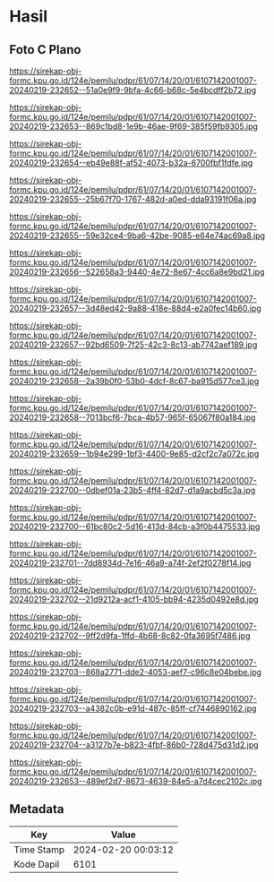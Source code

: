 # Hasil

## Foto C Plano

https://sirekap-obj-formc.kpu.go.id/124e/pemilu/pdpr/61/07/14/20/01/6107142001007-20240219-232652--51a0e9f9-9bfa-4c66-b68c-5e4bcdff2b72.jpg

https://sirekap-obj-formc.kpu.go.id/124e/pemilu/pdpr/61/07/14/20/01/6107142001007-20240219-232653--869c1bd8-1e9b-46ae-9f69-385f59fb9305.jpg

https://sirekap-obj-formc.kpu.go.id/124e/pemilu/pdpr/61/07/14/20/01/6107142001007-20240219-232654--eb49e88f-af52-4073-b32a-6700fbf1fdfe.jpg

https://sirekap-obj-formc.kpu.go.id/124e/pemilu/pdpr/61/07/14/20/01/6107142001007-20240219-232655--25b67f70-1767-482d-a0ed-dda93191f06a.jpg

https://sirekap-obj-formc.kpu.go.id/124e/pemilu/pdpr/61/07/14/20/01/6107142001007-20240219-232655--59e32ce4-9ba6-42be-9085-e64e74ac69a8.jpg

https://sirekap-obj-formc.kpu.go.id/124e/pemilu/pdpr/61/07/14/20/01/6107142001007-20240219-232656--522658a3-9440-4e72-8e67-4cc6a8e9bd21.jpg

https://sirekap-obj-formc.kpu.go.id/124e/pemilu/pdpr/61/07/14/20/01/6107142001007-20240219-232657--3d48ed42-9a88-418e-88d4-e2a0fec14b60.jpg

https://sirekap-obj-formc.kpu.go.id/124e/pemilu/pdpr/61/07/14/20/01/6107142001007-20240219-232657--92bd6509-7f25-42c3-8c13-ab7742aef189.jpg

https://sirekap-obj-formc.kpu.go.id/124e/pemilu/pdpr/61/07/14/20/01/6107142001007-20240219-232658--2a39b0f0-53b0-4dcf-8c67-ba915d577ce3.jpg

https://sirekap-obj-formc.kpu.go.id/124e/pemilu/pdpr/61/07/14/20/01/6107142001007-20240219-232658--7013bcf6-7bca-4b57-965f-65067f80a184.jpg

https://sirekap-obj-formc.kpu.go.id/124e/pemilu/pdpr/61/07/14/20/01/6107142001007-20240219-232659--1b94e299-1bf3-4400-9e85-d2cf2c7a072c.jpg

https://sirekap-obj-formc.kpu.go.id/124e/pemilu/pdpr/61/07/14/20/01/6107142001007-20240219-232700--0dbef01a-23b5-4ff4-82d7-d1a9acbd5c3a.jpg

https://sirekap-obj-formc.kpu.go.id/124e/pemilu/pdpr/61/07/14/20/01/6107142001007-20240219-232700--61bc80c2-5d16-413d-84cb-a3f0b4475533.jpg

https://sirekap-obj-formc.kpu.go.id/124e/pemilu/pdpr/61/07/14/20/01/6107142001007-20240219-232701--7dd8934d-7e16-46a9-a74f-2ef2f0278f14.jpg

https://sirekap-obj-formc.kpu.go.id/124e/pemilu/pdpr/61/07/14/20/01/6107142001007-20240219-232702--21d9212a-acf1-4105-bb94-4235d0492e8d.jpg

https://sirekap-obj-formc.kpu.go.id/124e/pemilu/pdpr/61/07/14/20/01/6107142001007-20240219-232702--9ff2d9fa-1ffd-4b68-8c82-0fa3695f7486.jpg

https://sirekap-obj-formc.kpu.go.id/124e/pemilu/pdpr/61/07/14/20/01/6107142001007-20240219-232703--868a2771-dde2-4053-aef7-c96c8e04bebe.jpg

https://sirekap-obj-formc.kpu.go.id/124e/pemilu/pdpr/61/07/14/20/01/6107142001007-20240219-232703--a4382c0b-e91d-487c-85ff-cf7446890162.jpg

https://sirekap-obj-formc.kpu.go.id/124e/pemilu/pdpr/61/07/14/20/01/6107142001007-20240219-232704--a3127b7e-b823-4fbf-86b0-728d475d31d2.jpg

https://sirekap-obj-formc.kpu.go.id/124e/pemilu/pdpr/61/07/14/20/01/6107142001007-20240219-232653--489ef2d7-8673-4639-84e5-a7d4cec2102c.jpg


## Metadata

| Key        | Value               |
| ---------- | ------------------- |
| Time Stamp | 2024-02-20 00:03:12 |
| Kode Dapil | 6101                |



